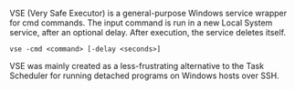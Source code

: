 VSE (Very Safe Executor) is a general-purpose Windows service wrapper for cmd commands. The input command is run in a new Local System service, after an optional delay. After execution, the service deletes itself.

```
vse -cmd <command> [-delay <seconds>]
```

VSE was mainly created as a less-frustrating alternative to the Task Scheduler for running detached programs on Windows hosts over SSH.
